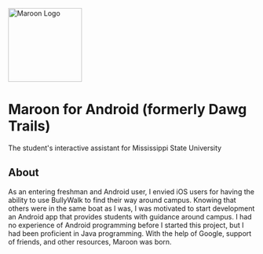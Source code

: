 <img src="https://s3.amazonaws.com/symp.csm.usprod/msstate/files/6a9/6a9cf6a7c69551f22aacead42b1c8d97.png" alt="Maroon Logo" style="width:150px;"/>

# Maroon for Android (formerly Dawg Trails)
The student's interactive assistant for Mississippi State University

## About
As an entering freshman and Android user, I envied iOS users for having the ability to use BullyWalk to find their way around campus. Knowing that others were in the same boat as I was, I was motivated to start development an Android app that provides students with guidance around campus. I had no experience of Android programming before I started this project, but I had been proficient in Java programming. With the help of Google, support of friends, and other resources, Maroon was born.
